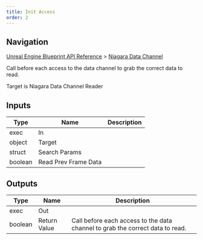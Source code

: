 ```yaml
---
title: Init Access
order: 2
---
```

## Navigation

[Unreal Engine Blueprint API Reference](https://dev.epicgames.com/documentation/en-us/unreal-engine/BlueprintAPI) > [Niagara Data Channel](https://dev.epicgames.com/documentation/en-us/unreal-engine/BlueprintAPI/NiagaraDataChannel)

Call before each access to the data channel to grab the correct data to read.

Target is Niagara Data Channel Reader

## Inputs

| Type | Name | Description |
| --- | --- | --- |
| exec | In |  |
| object | Target |  |
| struct | Search Params |  |
| boolean | Read Prev Frame Data |  |

## Outputs

| Type | Name | Description |
| --- | --- | --- |
| exec | Out |  |
| boolean | Return Value | Call before each access to the data channel to grab the correct data to read. |
